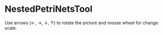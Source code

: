 # NestedPetriNetsTool
Use arrows (←, →, ↓, ↑) to rotate the picture and mouse wheel for change scale.
